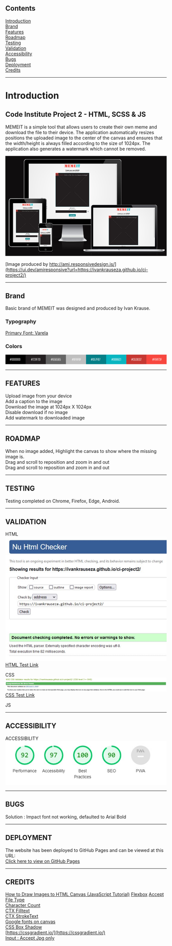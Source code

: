 ## Contents
[Introduction](#introduction)  
[Brand](#brand)  
[Features](#features)  
[Roadmap](#roadmap)  
[Testing](#testing)  
[Validation](#validation)  
[Accessibility](#accessibility)  
[Bugs](#bugs)  
[Deployment](#deployment)  
[Credits](#credits) 

---

# Introduction
## Code Institute Project 2 - HTML, SCSS & JS
MEMEIT is a simple tool that allows users to create their own meme and download the file to their device. The application automatically resizes positions the uploaded image to the center of the canvas and ensures that the width/height is always filled according to the size of 1024px. The application also generates a watermark which cannot be removed.  

![Screenshot](/assets/img/test-responsive.jpg)   
 
[Image produced by http://ami.responsivedesign.is/](https://ui.dev/amiresponsive?url=https://ivankrauseza.github.io/ci-project2/)

---

## Brand
Basic brand of MEMEIT was designed and produced by Ivan Krause.

### Typography
[Primary Font: Varela](https://fonts.google.com/specimen/Varela) 

### Colors
![Screenshot](/assets/img/readme-colors.png)   

---

## FEATURES
Upload image from your device  
Add a caption to the image  
Download the image at 1024px X 1024px  
Disable download if no image  
Add watermark to downloaded image  

---

## ROADMAP
When no image added, Highlight the canvas to show where the missing image is.  
Drag and scroll to reposition and zoom in and out  
Drag and scroll to reposition and zoom in and out  

---

## TESTING
Testing completed on Chrome, Firefox, Edge, Android.   

---

## VALIDATION
HTML  
![Screenshot](/assets/img/test-w3c-html.jpg)  
[HTML Test Link](https://validator.w3.org/nu/?doc=https%3A%2F%2Fivankrauseza.github.io%2Fci-project2%2F)  

CSS  
![Screenshot](/assets/img/test-w3c-css.jpg)  
[CSS Test Link](https://jigsaw.w3.org/css-validator/validator?uri=https%3A%2F%2Fivankrauseza.github.io%2Fci-project2%2F&profile=css3svg&usermedium=all&warning=1&vextwarning=&lang=en)  

JS    

---

## ACCESSIBILITY

ACCESSIBILITY  
![Screenshot](/assets/img/test-lighthouse.jpg)  

---

## BUGS
Solution : Impact font not working, defaulted to Arial Bold

---

## DEPLOYMENT
The website has been deployed to GitHub Pages and can be viewed at this URL:  
[Click here to view on GitHub Pages](https://ivankrauseza.github.io/ci-project1/index.html)

---

## CREDITS
[How to Draw Images to HTML Canvas (JavaScript Tutorial)](https://www.youtube.com/watch?v=jEUuM5bRAzw)
[Flexbox](https://developer.mozilla.org/en-US/docs/Web/CSS/CSS_flexible_box_layout/Basic_concepts_of_flexbox)
[Accept File Type](https://stackoverflow.com/questions/3828554/how-to-allow-input-type-file-to-accept-only-image-files)  
[Character Count](https://stackabuse.com/character-counter-for-text-areas-with-vanilla-javascript/)  
[CTX Filltext](https://www.w3schools.com/tags/canvas_filltext.asp)  
[CTX StrokeText](https://www.w3schools.com/tags/canvas_stroketext.asp)  
[Google fonts on canvas](https://stackoverflow.com/questions/40199805/unable-to-use-a-google-font-on-canvas)  
[CSS Box Shadow](https://cssgenerator.org/box-shadow-css-generator.html)  
[https://cssgradient.io/](https://cssgradient.io/)  
[Input : Accept Jpg only](https://stackoverflow.com/questions/3828554/how-to-allow-input-type-file-to-accept-only-image-files)
